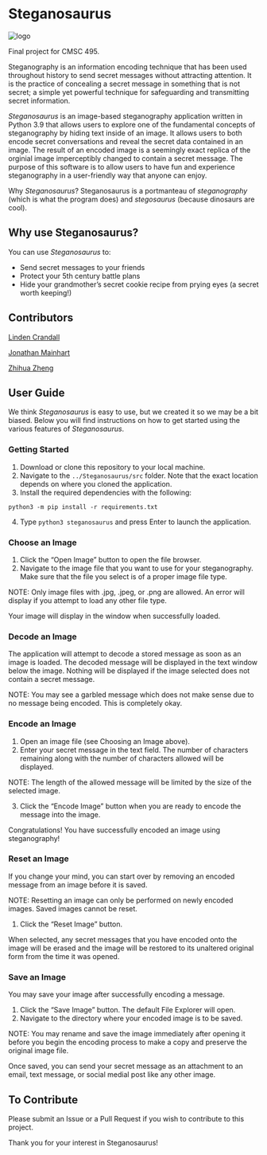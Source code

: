 # Steganosaurus

![logo](https://github.com/Jonmainhart/cmsc495_final/blob/60704169467b502b7fdbc35e241c96bdf57c6f9f/Steganosaurus/assets/stego.png)

Final project for CMSC 495.

Steganography is an information encoding technique that has been used throughout history to send secret messages without attracting attention. It is the practice of concealing a secret message in something that is not secret; a simple yet powerful technique for safeguarding and transmitting secret information.

*Steganosaurus* is an image-based steganography application written in Python 3.9 that allows users to explore one of the fundamental concepts of steganography by hiding text inside of an image. It allows users to both encode secret conversations and reveal the secret data contained in an image. The result of an encoded image is a seemingly exact replica of the orginial image imperceptibly changed to contain a secret message. The purpose of this software is to allow users to have fun and experience steganography in a user-friendly way that anyone can enjoy.

Why *Steganosaurus*? Steganosaurus is a portmanteau of *steganography* (which is what the program does) and *stegosaurus* (because dinosaurs are cool).

## Why use Steganosaurus?

You can use *Steganosaurus* to:

- Send secret messages to your friends
- Protect your 5th century battle plans
- Hide your grandmother’s secret cookie recipe from prying eyes (a secret worth keeping!)

## Contributors

[Linden Crandall](https://github.com/Crandy9)

[Jonathan Mainhart](https://github.com/Jonmainhart)

[Zhihua Zheng](https://github.com/Chika-KZ)

## User Guide

We think *Steganosaurus* is easy to use, but we created it so we may be a bit biased. Below you will find instructions on how to get started using the various features of *Steganosaurus*.

### Getting Started

1. Download or clone this repository to your local machine.
2. Navigate to the `../Steganosaurus/src` folder. Note that the exact location depends on where you cloned the application.
3. Install the required dependencies with the following:

`python3 -m pip install -r requirements.txt`

4. Type `python3 steganosaurus` and press Enter to launch the application.

### Choose an Image

1. Click the “Open Image” button to open the file browser.
2. Navigate to the image file that you want to use for your steganography. Make sure that the file you select is of a proper image file type.

NOTE: Only image files with .jpg, .jpeg, or .png are allowed. An error will display if you attempt to load any other file type.

Your image will display in the window when successfully loaded.

### Decode an Image

The application will attempt to decode a stored message as soon as an image is loaded. The decoded message will be displayed in the text window below the image. Nothing will be displayed if the image selected does not contain a secret message.

NOTE: You may see a garbled message which does not make sense due to no message being encoded. This is completely okay.

### Encode an Image

1. Open an image file (see Choosing an Image above). 
2. Enter your secret message in the text field. The number of characters remaining along with the number of characters allowed will be displayed.

NOTE: The length of the allowed message will be limited by the size of the selected image.

3. Click the “Encode Image” button when you are ready to encode the message into the image.

Congratulations! You have successfully encoded an image using steganography!

### Reset an Image

If you change your mind, you can start over by removing an encoded message from an image before it is saved.

NOTE: Resetting an image can only be performed on newly encoded images. Saved images cannot be reset.

1. Click the “Reset Image” button.

When selected, any secret messages that you have encoded onto the image will be erased and the image will be restored to its unaltered original form from the time it was opened.

### Save an Image

You may save your image after successfully encoding a message.

1. Click the “Save Image” button. The default File Explorer will open.
2. Navigate to the directory where your encoded image is to be saved.

NOTE: You may rename and save the image immediately after opening it before you begin the encoding process to make a copy and preserve the original image file.

Once saved, you can send your secret message as an attachment to an email, text message, or social medial post like any other image.

## To Contribute

Please submit an Issue or a Pull Request if you wish to contribute to this project.

Thank you for your interest in Steganosaurus!
